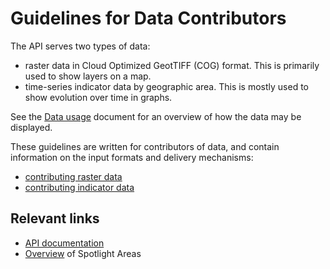 # Guidelines for Data Contributors
The API serves two types of data:

- raster data in Cloud Optimized GeotTIFF (COG) format. This is primarily used to show layers on a map.
- time-series indicator data by geographic area. This is mostly used to show evolution over time in graphs.

See the [Data usage](./data-usage.md) document for an overview of how the data may be displayed.

These guidelines are written for contributors of data, and contain information on the input formats and delivery mechanisms:

* [contributing raster data](raster.md)
* [contributing indicator data](indicators.md)

## Relevant links

* [API documentation](https://8ib71h0627.execute-api.us-east-1.amazonaws.com/docs)
* [Overview](https://8ib71h0627.execute-api.us-east-1.amazonaws.com/v1/sites) of Spotlight Areas